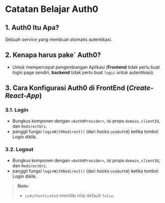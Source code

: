# Catatan Belajar Auth0

## 1. **Auth0** Itu Apa?

Sebuah service yang membuat otomatis autentikasi.

## 2. Kenapa harus pake` **Auth0**?

-   Untuk mempercepat pengembangan Aplikasi (**Frontend** tidak perlu buat login page sendiri, **backend** tidak perlu buat `logic` untuk autentikasi).

## 3. Cara Konfigurasi **Auth0** di FrontEnd (_Create-React-App_)

### 3.1. Login

-   Bungkus komponen dengan `<Auth0Provider>`, isi props `domain`, `clientId`, dan `RedirectUri`.
-   panggil fungsi `loginWithRedirect()` (dari _hooks_ `useAuth0`) ketika tombol Login diklik.

### 3.2. Logout

-   Bungkus komponen dengan `<Auth0Provider>`, isi props `domain`, `clientId`, dan `RedirectUri`.
-   panggil fungsi `loginWithRedirect()` (dari _hooks_ `useAuth0`) ketika tombol Login diklik.

> **Note:**
>
> -   `isAuthenticated` memiliki nilai default `false`.
